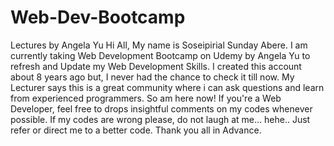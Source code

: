 # Web-Dev-Bootcamp
Lectures by Angela Yu
Hi All, My name is Soseipirial Sunday Abere.
I am currently taking Web Development Bootcamp on Udemy by Angela Yu to refresh and Update my Web Development Skills.
I created this account about 8 years ago but, I never had the chance to check it till now.
My Lecturer says this is a great community where i can ask questions and learn from experienced programmers.
So am here now!
If you're a Web Developer, feel free to drops insightful comments on my codes whenever possible.
If my codes are wrong please, do not laugh at me... hehe.. Just refer or direct me to a better code.
Thank you all in Advance.

